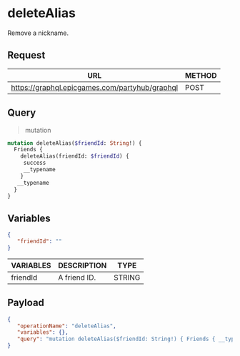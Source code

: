 # deleteAlias

Remove a nickname.

## Request
| URL | METHOD |
| - | - |
| https://graphql.epicgames.com/partyhub/graphql | POST |

## Query
> mutation
```graphql
mutation deleteAlias($friendId: String!) {
  Friends {
    deleteAlias(friendId: $friendId) {
     success
     __typename
    }
   __typename
  }
}
```

## Variables
```json
{
   "friendId": ""
}
```
| VARIABLES | DESCRIPTION | TYPE |
| - | - | - |
| friendId | A friend ID. | STRING |

## Payload
```json
{
   "operationName": "deleteAlias",
   "variables": {},
   "query": "mutation deleteAlias($friendId: String!) { Friends { __typename deleteAlias(friendId: $friendId) { __typename success } } }"
}
```